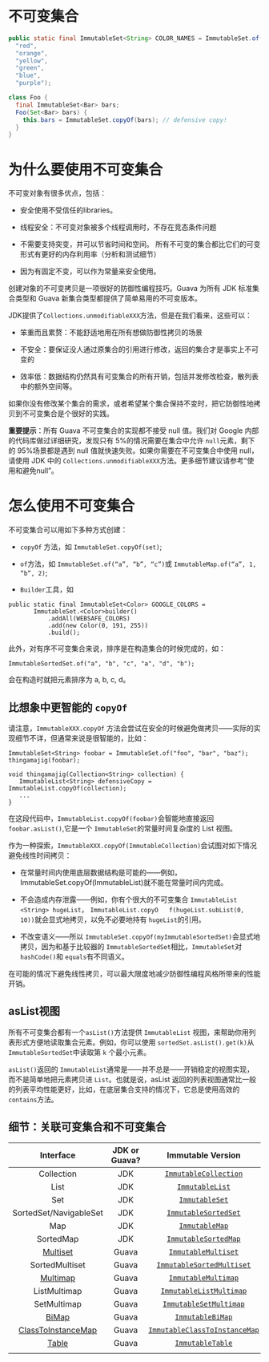 # 不可变集合

```java
public static final ImmutableSet<String> COLOR_NAMES = ImmutableSet.of(
  "red",
  "orange",
  "yellow",
  "green",
  "blue",
  "purple");

class Foo {
  final ImmutableSet<Bar> bars;
  Foo(Set<Bar> bars) {
    this.bars = ImmutableSet.copyOf(bars); // defensive copy!
  }
}
```

# 为什么要使用不可变集合

不可变对象有很多优点，包括：

* 安全使用不受信任的libraries。

* 线程安全：不可变对象被多个线程调用时，不存在竞态条件问题

* 不需要支持突变，并可以节省时间和空间。 所有不可变的集合都比它们的可变形式有更好的内存利用率（分析和测试细节）

* 因为有固定不变，可以作为常量来安全使用。

创建对象的不可变拷贝是一项很好的防御性编程技巧。Guava 为所有 JDK 标准集合类型和 Guava 新集合类型都提供了简单易用的不可变版本。

JDK提供了`Collections.unmodifiableXXX`方法，但是在我们看来，这些可以：

* 笨重而且累赘：不能舒适地用在所有想做防御性拷贝的场景

* 不安全：要保证没人通过原集合的引用进行修改，返回的集合才是事实上不可变的

* 效率低：数据结构仍然具有可变集合的所有开销，包括并发修改检查，散列表中的额外空间等。

如果你没有修改某个集合的需求，或者希望某个集合保持不变时，把它防御性地拷贝到不可变集合是个很好的实践。



**重要提示**：所有 Guava 不可变集合的实现都不接受 null 值。我们对 Google 内部的代码库做过详细研究，发现只有 5%的情况需要在集合中允许 `null`元素，剩下的 95%场景都是遇到 null 值就快速失败。如果你需要在不可变集合中使用 null，请使用 JDK 中的 `Collections.unmodifiableXXX`方法。更多细节建议请参考“使用和避免null”。

# 怎么使用不可变集合

不可变集合可以用如下多种方式创建：

* `copyOf` 方法，如 `ImmutableSet.copyOf(set)`;

* `of`方法，如 `ImmutableSet.of(“a”, “b”, “c”)`或 `ImmutableMap.of(“a”, 1, “b”, 2)`;

* `Builder`工具，如

```
public static final ImmutableSet<Color> GOOGLE_COLORS =
       ImmutableSet.<Color>builder()
           .addAll(WEBSAFE_COLORS)
           .add(new Color(0, 191, 255))
           .build();
```

此外，对有序不可变集合来说，排序是在构造集合的时候完成的，如：

```
ImmutableSortedSet.of("a", "b", "c", "a", "d", "b");
```

会在构造时就把元素排序为 a, b, c, d。

## 比想象中更智能的 `copyOf`

请注意，`ImmutableXXX.copyOf` 方法会尝试在安全的时候避免做拷贝——实际的实现细节不详，但通常来说是很智能的，比如：

```
ImmutableSet<String> foobar = ImmutableSet.of("foo", "bar", "baz");
thingamajig(foobar);

void thingamajig(Collection<String> collection) {
   ImmutableList<String> defensiveCopy = ImmutableList.copyOf(collection);
   ...
}
```

在这段代码中，`ImmutableList.copyOf(foobar)`会智能地直接返回`foobar.asList()`,它是一个 `ImmutableSet`的常量时间复杂度的 List 视图。

作为一种探索，`ImmutableXXX.copyOf(ImmutableCollection)`会试图对如下情况避免线性时间拷贝：

* 在常量时间内使用底层数据结构是可能的——例如，ImmutableSet.copyOf\(ImmutableList\)就不能在常量时间内完成。

* 不会造成内存泄露——例如，你有个很大的不可变集合 `ImmutableList <String> hugeList`， `ImmutableList.copyO  
  f(hugeList.subList(0, 10))`就会显式地拷贝，以免不必要地持有 `hugeList`的引用。

* 不改变语义——所以 `ImmutableSet.copyOf(myImmutableSortedSet)`会显式地拷贝，因为和基于比较器的 `ImmutableSortedSet`相比，`ImmutableSet`对`hashCode()`和 `equals`有不同语义。

在可能的情况下避免线性拷贝，可以最大限度地减少防御性编程风格所带来的性能开销。

## asList视图

所有不可变集合都有一个`asList()`方法提供 `ImmutableList` 视图，来帮助你用列表形式方便地读取集合元素。例如，你可以使用 `sortedSet.asList().get(k)`从 `ImmutableSortedSet`中读取第 `k` 个最小元素。

`asList()`返回的 `ImmutableList`通常是——并不总是——开销稳定的视图实现，而不是简单地把元素拷贝进 `List`。也就是说，asList 返回的列表视图通常比一般的列表平均性能更好，比如，在底层集合支持的情况下，它总是使用高效的 `contains`方法。

## 细节：关联可变集合和不可变集合

| Interface | JDK or Guava? | Immutable Version |
| :---: | :---: | :---: |
| Collection | JDK | [`ImmutableCollection`](http://google.github.io/guava/releases/snapshot/api/docs/com/google/common/collect/ImmutableCollection.html) |
| List | JDK | [`ImmutableList`](http://google.github.io/guava/releases/snapshot/api/docs/com/google/common/collect/ImmutableList.html) |
| Set | JDK | [`ImmutableSet`](http://google.github.io/guava/releases/snapshot/api/docs/com/google/common/collect/ImmutableSet.html) |
| SortedSet/NavigableSet | JDK | [`ImmutableSortedSet`](http://google.github.io/guava/releases/snapshot/api/docs/com/google/common/collect/ImmutableSortedSet.html) |
| Map | JDK | [`ImmutableMap`](http://google.github.io/guava/releases/snapshot/api/docs/com/google/common/collect/ImmutableMap.html) |
| SortedMap | JDK | [`ImmutableSortedMap`](http://google.github.io/guava/releases/snapshot/api/docs/com/google/common/collect/ImmutableSortedMap.html) |
| [Multiset](https://github.com/google/guava/wiki/NewCollectionTypesExplained#multiset) | Guava | [`ImmutableMultiset`](http://google.github.io/guava/releases/snapshot/api/docs/com/google/common/collect/ImmutableMultiset.html) |
| SortedMultiset | Guava | [`ImmutableSortedMultiset`](http://google.github.io/guava/releases/12.0/api/docs/com/google/common/collect/ImmutableSortedMultiset.html) |
| [Multimap](https://github.com/google/guava/wiki/NewCollectionTypesExplained#multimap) | Guava | [`ImmutableMultimap`](http://google.github.io/guava/releases/snapshot/api/docs/com/google/common/collect/ImmutableMultimap.html) |
| ListMultimap | Guava | [`ImmutableListMultimap`](http://google.github.io/guava/releases/snapshot/api/docs/com/google/common/collect/ImmutableListMultimap.html) |
| SetMultimap | Guava | [`ImmutableSetMultimap`](http://google.github.io/guava/releases/snapshot/api/docs/com/google/common/collect/ImmutableSetMultimap.html) |
| [BiMap](https://github.com/google/guava/wiki/NewCollectionTypesExplained#bimap) | Guava | [`ImmutableBiMap`](http://google.github.io/guava/releases/snapshot/api/docs/com/google/common/collect/ImmutableBiMap.html) |
| [ClassToInstanceMap](https://github.com/google/guava/wiki/NewCollectionTypesExplained#classtoinstancemap) | Guava | [`ImmutableClassToInstanceMap`](http://google.github.io/guava/releases/snapshot/api/docs/com/google/common/collect/ImmutableClassToInstanceMap.html) |
| [Table](https://github.com/google/guava/wiki/NewCollectionTypesExplained#table) | Guava | [`ImmutableTable`](http://google.github.io/guava/releases/snapshot/api/docs/com/google/common/collect/ImmutableTable.html) |
|  |  |  |



